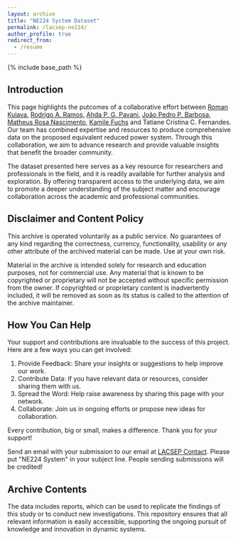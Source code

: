 ```yaml
---
layout: archive
title: "NE224 System Dataset"
permalink: /lacsep-ne224/
author_profile: true
redirect_from:
  - /resume
---
```

{% include base_path %}

## Introduction

This page highlights the putcomes of a collaborative effort between [Roman Kuiava,](https://www.linkedin.com/in/roman-kuiava-16884914a/) [Rodrigo A. Ramos,](https://www.linkedin.com/in/rodrigo-ramos-23130436/) [Ahda P. G. Pavani,](https://www.linkedin.com/in/ahda-pavani-80784331/) [João Pedro P. Barbosa,](https://www.linkedin.com/in/joaoppeters/) [Matheus Rosa Nascimento,](https://www.linkedin.com/in/matheus-rosa-4673341b9/) [Kamile Fuchs](https://www.linkedin.com/in/kamilefuchs) and Tatiane Cristina C. Fernandes. Our team has combined expertise and resources to produce comprehensive data on the proposed equivalent reduced power system. Through this collaboration, we aim to advance research and provide valuable insights that benefit the broader community.

The dataset presented here serves as a key resource for researchers and professionals in the field, and it is readily available for further analysis and exploration. By offering transparent access to the underlying data, we aim to promote a deeper understanding of the subject matter and encourage collaboration across the academic and professional communities.

## Disclaimer and Content Policy

This archive is operated voluntarily as a public service. No guarantees of any kind regarding the correctness, currency, functionality, usability or any other attribute of the archived material can be made. Use at your own risk.

Material in the archive is intended solely for research and education purposes, not for commercial use. Any material that is known to be copyrighted or proprietary will not be accepted without specific permission from the owner. If copyrighted or proprietary content is inadvertently included, it will be removed as soon as its status is called to the attention of the archive maintainer.

## How You Can Help

Your support and contributions are invaluable to the success of this project. Here are a few ways you can get involved:

1. Provide Feedback: Share your insights or suggestions to help improve our work.
2. Contribute Data: If you have relevant data or resources, consider sharing them with us.
3. Spread the Word: Help raise awareness by sharing this page with your network.
4. Collaborate: Join us in ongoing efforts or propose new ideas for collaboration.

Every contribution, big or small, makes a difference. Thank you for your support!

Send an email with your submission to our email at [LACSEP Contact](https://lacsep.github.io/lacsep-contact/). Please put "NE224 System" in your subject line. People sending submissions will be credited!

## Archive Contents

The data includes reports, which can be used to replicate the findings of this study or to conduct new investigations. This repository ensures that all relevant information is easily accessible, supporting the ongoing pursuit of knowledge and innovation in dynamic systems.

<!-- <a href="../images/lacsep-logo.png" 
   onclick="event.preventDefault(); 
            gtag('event', 'download', {
                'event_category': 'file',
                'event_label': 'lacsep-logo.png',
                'value': 1
            }); 
            var link = document.createElement('a');
            link.href = '../images/lacsep-logo.png';
            link.download = 'lacsep-logo.png';
            document.body.appendChild(link);
            link.click();
            document.body.removeChild(link);">
   Download Archive
</a> -->

<a href="https://drive.google.com/drive/folders/124dTWGFjPbuy_-XdQ4eJFgjOtBxxBbqE?usp=sharing" 
   onclick="event.preventDefault(); 
            gtag('event', 'click', {
                'event_category': 'navigation',
                'event_label': 'GoogleDriveFolder',
                'value': 1
            }); 
            window.location.href = 'https://drive.google.com/drive/folders/124dTWGFjPbuy_-XdQ4eJFgjOtBxxBbqE?usp=sharing';">
</a>
